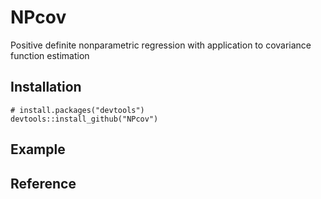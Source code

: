 <!-- README.md is generated from README.Rmd. Please edit that file -->

# NPcov

Positive definite nonparametric regression with application to
covariance function estimation

## Installation

    # install.packages("devtools")
    devtools::install_github("NPcov")

## Example

## Reference
